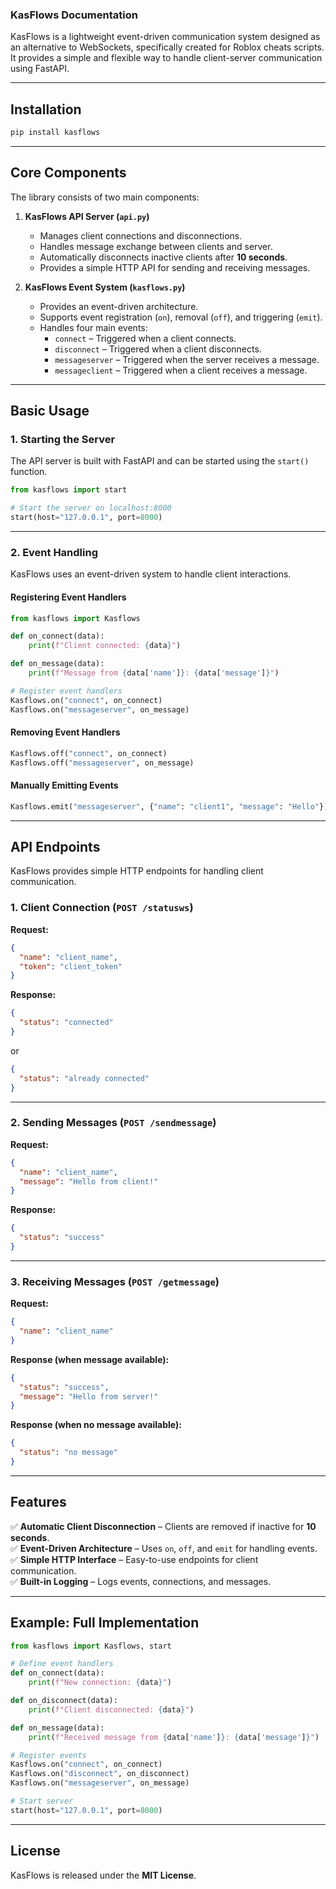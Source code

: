 ### **KasFlows Documentation**  

KasFlows is a lightweight event-driven communication system designed as an alternative to WebSockets, specifically created for Roblox cheats scripts. It provides a simple and flexible way to handle client-server communication using FastAPI.  

---

## **Installation**  

```bash
pip install kasflows
```

---

## **Core Components**  

The library consists of two main components:  

1. **KasFlows API Server (`api.py`)**  
   - Manages client connections and disconnections.  
   - Handles message exchange between clients and server.  
   - Automatically disconnects inactive clients after **10 seconds**.  
   - Provides a simple HTTP API for sending and receiving messages.  

2. **KasFlows Event System (`kasflows.py`)**  
   - Provides an event-driven architecture.  
   - Supports event registration (`on`), removal (`off`), and triggering (`emit`).  
   - Handles four main events:
     - `connect` – Triggered when a client connects.  
     - `disconnect` – Triggered when a client disconnects.  
     - `messageserver` – Triggered when the server receives a message.  
     - `messageclient` – Triggered when a client receives a message.  

---

## **Basic Usage**  

### **1. Starting the Server**  
The API server is built with FastAPI and can be started using the `start()` function.  

```python
from kasflows import start

# Start the server on localhost:8000
start(host="127.0.0.1", port=8000)
```

---

### **2. Event Handling**  

KasFlows uses an event-driven system to handle client interactions.  

#### **Registering Event Handlers**  

```python
from kasflows import Kasflows

def on_connect(data):
    print(f"Client connected: {data}")

def on_message(data):
    print(f"Message from {data['name']}: {data['message']}")

# Register event handlers
Kasflows.on("connect", on_connect)
Kasflows.on("messageserver", on_message)
```

#### **Removing Event Handlers**  

```python
Kasflows.off("connect", on_connect)
Kasflows.off("messageserver", on_message)
```

#### **Manually Emitting Events**  

```python
Kasflows.emit("messageserver", {"name": "client1", "message": "Hello"})
```

---

## **API Endpoints**  

KasFlows provides simple HTTP endpoints for handling client communication.  

### **1. Client Connection (`POST /statusws`)**  

**Request:**  

```json
{
  "name": "client_name",
  "token": "client_token"
}
```

**Response:**  

```json
{
  "status": "connected"
}
```
or  
```json
{
  "status": "already connected"
}
```

---

### **2. Sending Messages (`POST /sendmessage`)**  

**Request:**  

```json
{
  "name": "client_name",
  "message": "Hello from client!"
}
```

**Response:**  

```json
{
  "status": "success"
}
```

---

### **3. Receiving Messages (`POST /getmessage`)**  

**Request:**  

```json
{
  "name": "client_name"
}
```

**Response (when message available):**  

```json
{
  "status": "success",
  "message": "Hello from server!"
}
```

**Response (when no message available):**  

```json
{
  "status": "no message"
}
```

---

## **Features**  

✅ **Automatic Client Disconnection** – Clients are removed if inactive for **10 seconds**.  
✅ **Event-Driven Architecture** – Uses `on`, `off`, and `emit` for handling events.  
✅ **Simple HTTP Interface** – Easy-to-use endpoints for client communication.  
✅ **Built-in Logging** – Logs events, connections, and messages.  

---

## **Example: Full Implementation**  

```python
from kasflows import Kasflows, start

# Define event handlers
def on_connect(data):
    print(f"New connection: {data}")

def on_disconnect(data):
    print(f"Client disconnected: {data}")

def on_message(data):
    print(f"Received message from {data['name']}: {data['message']}")

# Register events
Kasflows.on("connect", on_connect)
Kasflows.on("disconnect", on_disconnect)
Kasflows.on("messageserver", on_message)

# Start server
start(host="127.0.0.1", port=8000)
```

---

## **License**  

KasFlows is released under the **MIT License**.  